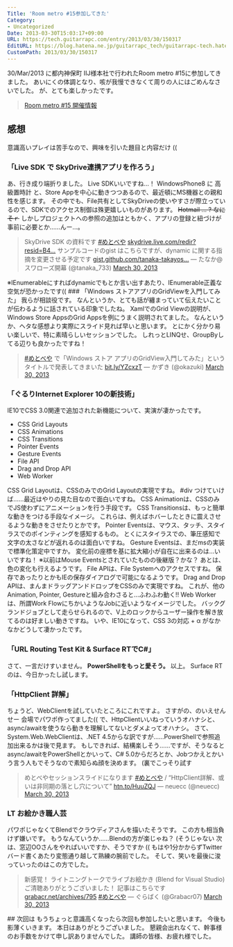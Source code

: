 ```yaml
---
Title: 'Room metro #15参加してきた'
Category:
- Uncategorized
Date: 2013-03-30T15:03:17+09:00
URL: https://tech.guitarrapc.com/entry/2013/03/30/150317
EditURL: https://blog.hatena.ne.jp/guitarrapc_tech/guitarrapc-tech.hatenablog.com/atom/entry/11696248318757675483
CustomPath: 2013/03/30/150317
---
```


30/Mar/2013 に都内神保町 IIJ様本社で行われたRoom metro #15に参加してきました。 あいにくの体調となり、咳が我慢できなくて周りの人にはごめんなさいでした。 が、とても楽しかったです。
<blockquote><a href="http://metrostyledev.net/index.php/event/20130330/" target="_blank">Room metro #15 開催情報</a></blockquote>

## 感想
意識高いプレイは苦手なので、興味を引いた題目と内容だけ ((
### 「Live SDK で SkyDrive連携アプリを作ろう」
あ、行き成り端折りました。 Live SDKいいですね…！ WindowsPhone8 に 高級置時計 と、Store Appを中心に動きつつあるので、最近頓にMS機器との親和性を感じます。 その中でも、File共有としてSkyDriveの使いやすさが際立っているので、SDKでのアクセス制御は殊更嬉しいものがあります。 <del datetime="2013-03-30T15:22:31+00:00">Hotmail ... ? なにそｒ</del> しかしプロジェクトへの参照の追加はともかく、アプリの登録と紐づけが事前に必要とか……んー…。
<blockquote class="twitter-tweet">SkyDrive SDK の資料です <a href="https://twitter.com/search/%23めとべや">#めとべや</a> <a title="https://skydrive.live.com/redir?resid=B43F4832F5BAFBB9!19516&amp;authkey=!AK0p03n3BkQaizk" href="https://t.co/AurrhU1o3Q">skydrive.live.com/redir?resid=B4…</a> サンプルコードのgist はこちらですが、dynamic に関する指摘を変更させる予定です <a title="https://gist.github.com/tanaka-takayoshi/5272456" href="https://t.co/gcgqcUkhgK">gist.github.com/tanaka-takayos…</a> — たなか@スワローズ開幕 (@tanaka_733) <a href="https://twitter.com/tanaka_733/status/317886958410018816">March 30, 2013</a></blockquote>
※IEnumerableにすればdynamicでもとか言い出すあたり、IEnumerable正義な空気が恐かったです((
### 「Windows ストアアプリのGridViewを入門してみた」
我らが相談役です。 なんというか、とても話が纏まっていて伝えたいことが伝わるように話されている印象でしたね。 XamlでのGrid Viewの説明が、Windows Store AppsのGrid Appsを例にうまく説明されてました。 なんというか、ヘタな感想より実際にスライド見れば早いと思います。 とにかく分かり易い楽しいで、特に素晴らしいセッションでした。 しれっとLINQせ、GroupByしてる辺りも良かったですね！
<blockquote class="twitter-tweet"><a href="https://twitter.com/search/%23めとべや">#めとべや</a> で「Windows ストア アプリのGridView入門してみた」というタイトルで発表してきまいた <a title="http://bit.ly/YZcxzT" href="http://t.co/ZWVsAmNIUT">bit.ly/YZcxzT</a> — かずき (@okazuki) <a href="https://twitter.com/okazuki/status/317898618159910914">March 30, 2013</a></blockquote>

### 「ぐるりInternet Explorer 10の新技術」
IE10でCSS 3.0関連で追加された新機能について、実演が凄かったです。

- CSS Grid Layouts
- CSS Animations
- CSS Transitions
- Pointer Events
- Gesture Events
- File API
- Drag and Drop API
- Web Worker

CSS Grid Layoutは、CSSのみでのGrid Layoutの実現ですね。 #div つけていけば……最近はやりの見た目なので面白いですね。 CSS Animationは、CSSのみでJS使わずにアニメーションを行う手段です。 CSS Transitionsは、もっと簡単な動きをつける手段なイメージ。 これらは、例えばホバーしたときに震えさせるような動きをさせたりとかです。 Pointer Eventsは、マウス、タッチ、スタイラスでのポインティングを感知するもの。 とくにスタイラスでの、筆圧感知で文字の太さなどが返れるのは面白いですね。 Gesture Eventsは、まだmsの実装で標準化策定中ですか。 変化前の座標を基に拡大縮小が自在に出来るのは…いいですね！ ※以前はMouse Eventsとされていたものの後継版？かな？ あとは、色の変化も行えるようです。 File APIは、File Systemへのアクセスですね。 保存であったりとかもIEの保存ダイアログで可能になるようです。 Drag and Drop APIは、まんまドラッグアンドドロップをCSSのみで実現ですね。 これが、他のAnimation, Pointer, Gestureと組み合わさると…ふわふわ動く!! Web Workerは、所謂Work FlowにちかいようなJobに近いようなイメージでした。 バックグランドジョブとして走らせられるので、V上のロックからユーザー操作を解き放てるのは好ましい動きですね。 いや、IE10になって、CSS 3の対応 + α がなかなかどうして凄かったです。
### 「URL Routing Test Kit &amp; Surface RTでC#」
さて、一言だけすいません。 <strong>PowerShellをもっと愛そう。</strong> 以上。 Surface RTのは、今日かったし試します。
### 「HttpClient 詳解」
ちょうど、WebClientを試していたところにこれですよ。 さすがの、のいえせんせー 会場でパワポ作ってました(( で、HttpClientいいねっていうオハナシと、async/awaitを使うなら動きを理解してないとダメよってオハナシ。 さて、System.Web.WebClientは、.NET 4.5からな訳ですが……PowerShellで参照追加出来るかは後で見ます。 もしできれば、結構楽しそう……ですが、そうなるとasync/awaitをPowerShellとかいって、C# 5.0からだろとか、Jobつかえとかいう言う人もでそうなので素知らぬ顔を決めます。 (裏でこっそり試す
<blockquote class="twitter-tweet">めとべやセッションスライドになります <a href="https://twitter.com/search/%23めとべや">#めとべや</a> / “HttpClient詳解、或いは非同期の落とし穴について” <a title="http://htn.to/HuuZQJ" href="http://t.co/kTQE0si4Zs">htn.to/HuuZQJ</a> — neuecc (@neuecc) <a href="https://twitter.com/neuecc/status/317914578593910784">March 30, 2013</a></blockquote>

### LT お絵かき職人芸
パワポじゃなくてBlendでクラウディアさんを描いたそうです。 この方も相当負けず嫌いです。 もうなんていうか……Blendの方が楽じゃね？ (そうじゃない 次は、窓辺OOさんをやればいいですか、そうですか (( もはや1分かからずTwitterバード書くあたり変態通り越して熟練の腕前でした。 そして、笑いを最後に浚っていったのはこの方でした。
<blockquote class="twitter-tweet">新感覚！ ライトニングトークでライブお絵かき (Blend for Visual Studio) ご清聴ありがとうございました！ 記事はこちらです <a title="http://grabacr.net/archives/795" href="http://t.co/nkGVibdPEI">grabacr.net/archives/795</a> <a href="https://twitter.com/search/%23めとべや">#めとべや</a> — ぐらばく (@Grabacr07) <a href="https://twitter.com/Grabacr07/status/317923638416392192">March 30, 2013</a></blockquote>
## 次回は
もうちょっと意識高くなったら次回も参加したいと思います。 今後も影薄くいきます。 本日はありがとうございました。 懇親会出れなくて、幹事様のお手数をかけて申し訳ありませんでした。 講師の皆様、お疲れ様でした。
